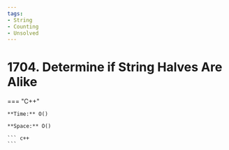```yaml
---
tags:
- String
- Counting
- Unsolved
---
```



# 1704. Determine if String Halves Are Alike

=== "C++"

    **Time:** O()

    **Space:** O()

    ``` c++
    ```